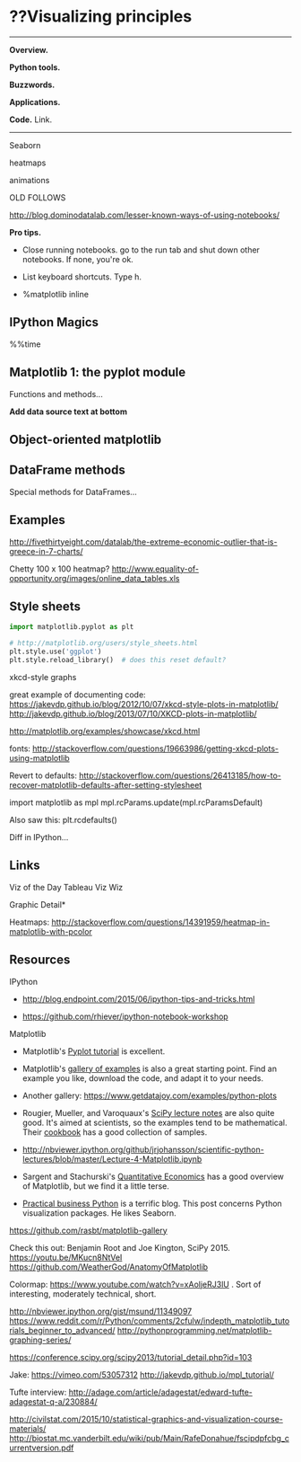 # ??Visualizing principles


---
**Overview.**

**Python tools.**

**Buzzwords.**

**Applications.**

**Code.** Link.

---


Seaborn

heatmaps

animations


OLD FOLLOWS


http://blog.dominodatalab.com/lesser-known-ways-of-using-notebooks/


**Pro tips.**

* Close running notebooks.  go to the run tab and shut down other notebooks.  If none, you're ok.

* List keyboard shortcuts.  Type h.

* %matplotlib inline


## IPython Magics

%%time

##  Matplotlib 1:  the pyplot module

Functions and methods...


**Add data source text at bottom**


## Object-oriented matplotlib




## DataFrame methods


Special methods for DataFrames...



## Examples

http://fivethirtyeight.com/datalab/the-extreme-economic-outlier-that-is-greece-in-7-charts/

Chetty 100 x 100 heatmap?
http://www.equality-of-opportunity.org/images/online_data_tables.xls

## Style sheets

```python
import matplotlib.pyplot as plt

# http://matplotlib.org/users/style_sheets.html
plt.style.use('ggplot')
plt.style.reload_library()  # does this reset default?
```


xkcd-style graphs

great example of documenting code:  https://jakevdp.github.io/blog/2012/10/07/xkcd-style-plots-in-matplotlib/
http://jakevdp.github.io/blog/2013/07/10/XKCD-plots-in-matplotlib/

http://matplotlib.org/examples/showcase/xkcd.html

fonts:  http://stackoverflow.com/questions/19663986/getting-xkcd-plots-using-matplotlib

Revert to defaults:  http://stackoverflow.com/questions/26413185/how-to-recover-matplotlib-defaults-after-setting-stylesheet

import matplotlib as mpl
mpl.rcParams.update(mpl.rcParamsDefault)

Also saw this:   plt.rcdefaults()

Diff in IPython...


## Links

Viz of the Day
Tableau
Viz Wiz

Graphic Detail*


Heatmaps:  http://stackoverflow.com/questions/14391959/heatmap-in-matplotlib-with-pcolor


## Resources

IPython

* http://blog.endpoint.com/2015/06/ipython-tips-and-tricks.html

* https://github.com/rhiever/ipython-notebook-workshop

Matplotlib

* Matplotlib's [Pyplot tutorial](http://matplotlib.org/users/pyplot_tutorial.html) is excellent.

* Matplotlib's [gallery of examples](http://matplotlib.org/gallery.html) is also a great starting point.  Find an example you like, download the code, and adapt it to your needs.

* Another gallery:  https://www.getdatajoy.com/examples/python-plots

* Rougier, Mueller, and Varoquaux's [SciPy lecture notes](https://scipy-lectures.github.io/intro/matplotlib/matplotlib.html) are also quite good.  It's aimed at scientists, so the examples tend to be mathematical.  Their [cookbook](http://wiki.scipy.org/Cookbook/Matplotlib) has a good collection of samples.

* http://nbviewer.ipython.org/github/jrjohansson/scientific-python-lectures/blob/master/Lecture-4-Matplotlib.ipynb

* Sargent and Stachurski's [Quantitative Economics](http://quant-econ.net/) has a good overview of Matplotlib, but we find it a little terse.

* [Practical business Python](http://pbpython.com/visualization-tools-1.html) is a terrific blog.  This post concerns Python visualization packages.  He likes Seaborn.

https://github.com/rasbt/matplotlib-gallery

Check this out:  Benjamin Root and Joe Kington, SciPy 2015.
https://youtu.be/MKucn8NtVeI
https://github.com/WeatherGod/AnatomyOfMatplotlib

Colormap:  https://www.youtube.com/watch?v=xAoljeRJ3lU .  Sort of interesting, moderately technical, short.

http://nbviewer.ipython.org/gist/msund/11349097
https://www.reddit.com/r/Python/comments/2cfulw/indepth_matplotlib_tutorials_beginner_to_advanced/
http://pythonprogramming.net/matplotlib-graphing-series/


https://conference.scipy.org/scipy2013/tutorial_detail.php?id=103

Jake:  https://vimeo.com/53057312
http://jakevdp.github.io/mpl_tutorial/

Tufte interview:  http://adage.com/article/adagestat/edward-tufte-adagestat-q-a/230884/


http://civilstat.com/2015/10/statistical-graphics-and-visualization-course-materials/
http://biostat.mc.vanderbilt.edu/wiki/pub/Main/RafeDonahue/fscipdpfcbg_currentversion.pdf

